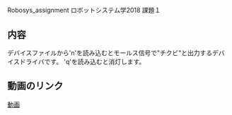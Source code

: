 # 
Robosys_assignment
ロボットシステム学2018 課題１
## 内容
デバイスファイルから'n'を読み込むとモールス信号で"チクビ"と出力するデバイスドライバです。
'q'を読み込むと消灯します。

## 動画のリンク
[動画](https://youtu.be/Rhx2xAE7VXc)
